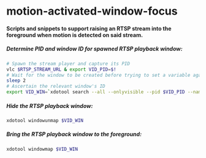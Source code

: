 # motion-activated-window-focus

#### Scripts and snippets to support raising an RTSP stream into the foreground when motion is detected on said stream.

##### Determine PID and window ID for spawned RTSP playback window:
```bash
# Spawn the stream player and capture its PID
vlc $RTSP_STREAM_URL & export VID_PID=$!
# Wait for the window to be created before trying to set a variable against it
sleep 2
# Ascertain the relevant window's ID
export VID_WIN=`xdotool search --all --onlyvisible --pid $VID_PID --name vlc | head -1`
```

##### Hide the RTSP playback window:
```bash
xdotool windowunmap $VID_WIN
```

##### Bring the RTSP playback window to the foreground:
```bash
xdotool windowmap $VID_WIN
```
